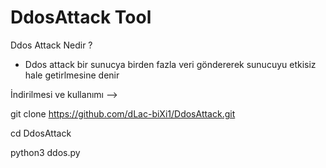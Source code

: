 # DdosAttack Tool

Ddos Attack Nedir ?

- Ddos attack bir sunucya birden fazla veri göndererek sunucuyu etkisiz hale getirlmesine denir

İndirilmesi ve kullanımı -->

git clone https://github.com/dLac-biXi1/DdosAttack.git

cd DdosAttack

python3 ddos.py